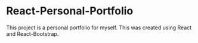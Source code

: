 # React-Personal-Portfolio

This project is a personal portfolio for myself. This was created using React and React-Bootstrap.
